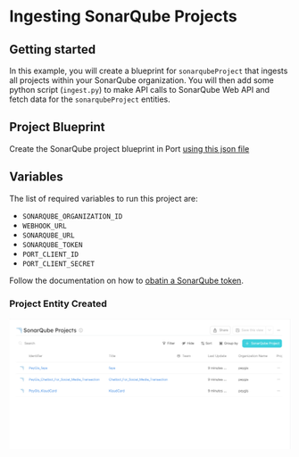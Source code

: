 # Ingesting SonarQube Projects


## Getting started

In this example, you will create a blueprint for `sonarqubeProject` that ingests all projects within your SonarQube organization. You will then add some python script (`ingest.py`) to make API calls to SonarQube Web API and fetch data for the `sonarqubeProject` entities.

## Project Blueprint
Create the SonarQube project blueprint in Port [using this json file](./resources/sonarqube_project_blueprint.md)

## Variables
The list of required variables to run this project are:
- `SONARQUBE_ORGANIZATION_ID`
- `WEBHOOK_URL`
- `SONARQUBE_URL`
- `SONARQUBE_TOKEN`
- `PORT_CLIENT_ID`
- `PORT_CLIENT_SECRET`

Follow the documentation on how to [obatin a SonarQube token](https://docs.sonarqube.org/latest/user-guide/user-account/generating-and-using-tokens/).

### Project Entity Created
![Project Entity Created](./assets/projects.PNG "Project Entity Created")
